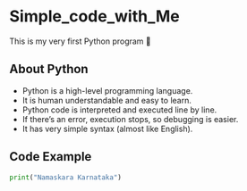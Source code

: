 # Simple_code_with_Me


This is my very first Python program 🎉  

## About Python
- Python is a high-level programming language.  
- It is human understandable and easy to learn.  
- Python code is interpreted and executed line by line.  
- If there’s an error, execution stops, so debugging is easier.  
- It has very simple syntax (almost like English).  

## Code Example
```python
print("Namaskara Karnataka")
